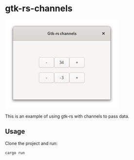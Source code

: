 # gtk-rs-channels

![screenshot](screenshot.png)

This is an example of using gtk-rs with channels to pass data.

## Usage

Clone the project and run:

``` rust
cargo run
```